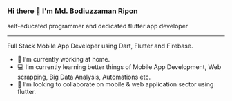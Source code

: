 ### Hi there 👋 I'm Md. Bodiuzzaman Ripon
self-educated programmer and dedicated flutter app developer

------------------------------------------------------------------
Full Stack Mobile App Developer using Dart, Flutter and Firebase.

- 🔭 I’m currently working at home.
- 💻 I’m currently learning better things of Mobile App Development, Web scrapping, Big Data Analysis, Automations etc.
- 👯 I’m looking to collaborate on mobile & web application sector using flutter.
